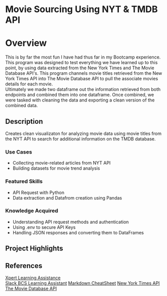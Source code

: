 # Movie Sourcing Using NYT & TMDB API
# Overview
This is by far the most fun I have had thus far in my Bootcamp experience. This program was designed to test everything we have learned up to this point, by using data extracted from the New York Times and The Movie Database API's. This program channels movie titles retrieved from the New York Times API into The Movie Database API to pull the associate movies details for each movie.     
Ultimately we made two dataframe out the information retrieved from both endpoints and combined them into one dataframe. Once combined, we were tasked with cleaning the data and exporting a clean version of the combined data. 
## Description
Creates clean visualizaton for analyzing movie data using movie titles from the NYT API to search for additional information on the TMDB database. 
### Use Cases
* Collecting movie-related articles from NYT API
* Building datasets for movie trend analysis   
### Featured Skills
* API Request with Python
* Data extraction and Datafrom creation using Pandas
### Knowledge Acquired
* Understanding API request methods and authentication
* Using .env to secure API Keys
* Handling JSON responses and converting them to DataFrames
## Project Highlights

## References
[Xpert Learning Assistance](https://bootcampspot.instructure.com/courses/6028/external_tools/313)    
[Slack BCS Learning Assistant](https://slack.com)
[Markdown CheatSheet](https://www.markdownguide.org/cheat-sheet/)
[New York Times API](https://developer.nytimes.com/docs/movie-reviews-api/1/overview)
[The Movie Database API](https://developer.themoviedb.org/reference/intro/getting-started)
